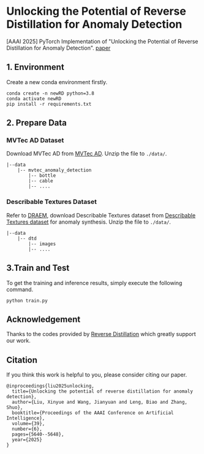 # Unlocking the Potential of Reverse Distillation for Anomaly Detection

[AAAI 2025] PyTorch Implementation of "Unlocking the Potential of Reverse Distillation for Anomaly Detection".
[paper](https://arxiv.org/abs/2412.07579)

## 1. Environment
Create a new conda environment firstly.
```
conda create -n newRD python=3.8
conda activate newRD
pip install -r requirements.txt
```

## 2. Prepare Data
###  MVTec AD Dataset
Download MVTec AD from [MVTec AD](https://www.mvtec.com/company/research/datasets/mvtec-ad/). 
Unzip the file to `./data/`.
```
|--data
    |-- mvtec_anomaly_detection
        |-- bottle
        |-- cable
        |-- ....
```
###   Describable Textures Dataset
Refer to [DRAEM](https://github.com/VitjanZ/DRAEM), download  Describable Textures dataset from [Describable Textures dataset](https://www.robots.ox.ac.uk/~vgg/data/dtd/) for anomaly synthesis. 
Unzip the file to `./data/`.
```
|--data
    |-- dtd
        |-- images
        |-- ....
```

## 3.Train and Test
To get the training and inference results, simply execute the following command.
```
python train.py
```
    
 ## Acknowledgement
Thanks to the codes provided by [Reverse Distillation](https://github.com/hq-deng/RD4AD) which greatly support our work.

## Citation
If you think this work is helpful to you, please consider citing our paper.
```
@inproceedings{liu2025unlocking,
  title={Unlocking the potential of reverse distillation for anomaly detection},
  author={Liu, Xinyue and Wang, Jianyuan and Leng, Biao and Zhang, Shuo},
  booktitle={Proceedings of the AAAI Conference on Artificial Intelligence},
  volume={39},
  number={6},
  pages={5640--5648},
  year={2025}
}
```
